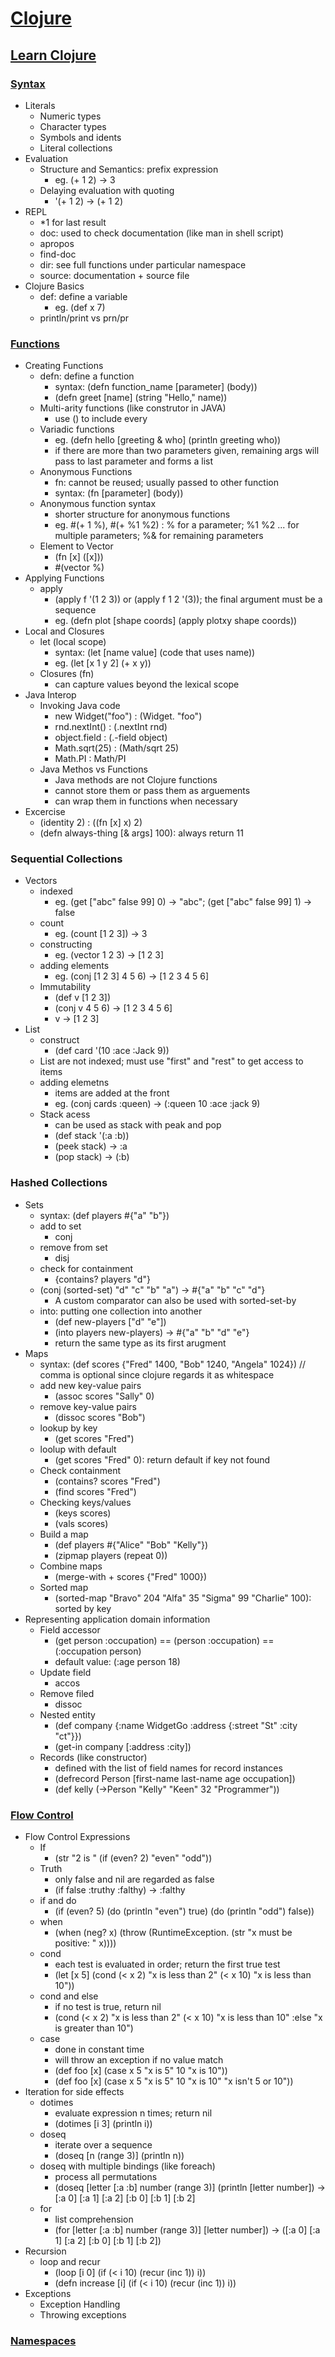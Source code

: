 # [Clojure](https://clojure.org/)


## [Learn Clojure](https://clojure.org/guides/learn/clojure)

### [Syntax](https://clojure.org/guides/learn/syntax)
* Literals
  * Numeric types
  * Character types
  * Symbols and idents
  * Literal collections
* Evaluation
  * Structure and Semantics: prefix expression
    * eg. (+ 1 2) -> 3
  * Delaying evaluation with quoting
    * '(+ 1 2) -> (+ 1 2)
* REPL
  * \*1 for last result
  * doc: used to check documentation (like man in shell script)
  * apropos
  * find-doc
  * dir: see full functions under particular namespace
  * source: documentation + source file
* Clojure Basics
  * def: define a variable
    * eg. (def x 7) 
  * println/print vs prn/pr


### [Functions](https://clojure.org/guides/learn/functions)
* Creating Functions
  * defn: define a function
    * syntax: (defn function_name [parameter] (body))
    * (defn greet [name] (string "Hello," name))
  * Multi-arity functions (like construtor in JAVA)
    * use () to include every 
  * Variadic functions
    * eg. (defn hello [greeting & who] (println greeting who))
    * if there are more than two parameters given, remaining args will pass to last parameter and forms a list
  * Anonymous Functions
    * fn: cannot be reused; usually passed to other function
    * syntax: (fn [parameter] (body))
  * Anonymous function syntax
    * shorter structure for anonymous functions
    * eg. #(+ 1 %), #(+ %1 %2) : % for a parameter; %1 %2 ... for multiple parameters; %& for remaining parameters
  * Element to Vector
    * (fn [x] ([x]))
    * #(vector %)
* Applying Functions
  * apply
    * (apply f '(1 2 3)) or (apply f 1 2 '(3)); the final argument must be a sequence
    * eg. (defn plot [shape coords] (apply plotxy shape coords))
* Local and Closures
  * let (local scope)
    * syntax: (let [name value] (code that uses name))
    * eg. (let [x 1 y 2] (+ x y))
  * Closures (fn)
    * can capture values beyond the lexical scope
* Java Interop
  * Invoking Java code
    * new Widget("foo") : (Widget. "foo")
    * rnd.nextInt() : (.nextInt rnd)
    * object.field : (.-field object)
    * Math.sqrt(25) : (Math/sqrt 25)
    * Math.PI : Math/PI
  * Java Methos vs Functions
    * Java methods are not Clojure functions
    * cannot store them or pass them as arguements
    * can wrap them in functions when necessary
* Excercise
  * (identity 2) : ((fn [x] x) 2)
  * (defn always-thing [& args] 100): always return 11

### Sequential Collections
* Vectors
  * indexed
    * eg. (get ["abc" false 99] 0) -> "abc"; (get ["abc" false 99] 1) -> false
  * count
    * eg. (count [1 2 3]) -> 3
  * constructing
    * eg. (vector 1 2 3) -> [1 2 3]
  * adding elements
    * eg. (conj [1 2 3] 4 5 6) -> [1 2 3 4 5 6]
  * Immutability
    * (def v [1 2 3])
    * (conj v 4 5 6) -> [1 2 3 4 5 6]
    * v -> [1 2 3]
* List
  * construct
    * (def card '(10 :ace :Jack 9))
  * List are not indexed; must use "first" and "rest" to get access to items
  * adding elemetns
    * items are added at the front
    * eg. (conj cards :queen) -> (:queen 10 :ace :jack 9)
  * Stack acess
    * can be used as stack with peak and pop
    * (def stack '(:a :b))
    * (peek stack) -> :a
    * (pop stack) -> (:b)


### Hashed Collections
* Sets
  * syntax: (def players #{"a" "b"})
  * add to set
    * conj
  * remove from set
    * disj
  * check for containment
    * {contains? players "d"}
  * (conj (sorted-set) "d" "c" "b" "a") -> #{"a" "b" "c" "d"}
    * A custom comparator can also be used with sorted-set-by 
  * into: putting one collection into another
    * (def new-players ["d" "e"])
    * (into players new-players) -> #{"a" "b" "d" "e"}
    * return the same type as its first arugment
* Maps
  * syntax: (def scores {"Fred" 1400, "Bob" 1240, "Angela" 1024}) // comma is optional since clojure regards it as whitespace
  * add new key-value pairs
    * (assoc scores "Sally" 0)
  * remove key-value pairs
    * (dissoc scores "Bob")
  * lookup by key
    * (get scores "Fred")
  * loolup with default
    * (get scores "Fred" 0): return default if key not found
  * Check containment
    * (contains? scores "Fred")
    * (find scores "Fred")
  * Checking keys/values
    * (keys scores)
    * (vals scores)
  * Build a map
    * (def players #{"Alice" "Bob" "Kelly"})
    * (zipmap players (repeat 0))
  * Combine maps
    * (merge-with + scores {"Fred" 1000})
  * Sorted map
    * (sorted-map "Bravo" 204 "Alfa" 35 "Sigma" 99 "Charlie" 100): sorted by key
* Representing application domain information
  * Field accessor
    * (get person :occupation) == (person :occupation) == (:occupation person)
    * default value: (:age person 18)
  * Update field
    * accos
  * Remove filed
    * dissoc
  * Nested entity
    * (def company {:name WidgetGo :address {:street "St" :city "ct"}})
    * (get-in company [:address :city])
  * Records (like constructor)
    * defined with the list of field names for record instances
    * (defrecord Person [first-name last-name age occupation])
    * (def kelly (->Person "Kelly" "Keen" 32 "Programmer"))
  
  
### [Flow Control](https://clojure.org/guides/learn/flow)
* Flow Control Expressions
  * If
    * (str "2 is " (if (even? 2) "even" "odd"))
  * Truth
    * only false and nil are regarded as false
    * (if false :truthy :falthy) -> :falthy
  * if and do
    * (if (even? 5) (do (println "even") true) (do (println "odd") false))
  * when
    * (when (neg? x) (throw (RuntimeException. (str "x must be positive: " x))))
  * cond
    * each test is evaluated in order; return the first true test
    * (let [x 5] (cond (< x 2) "x is less than 2" (< x 10) "x is less than 10"))
  * cond and else
    * if no test is true, return nil
    * (cond (< x 2) "x is less than 2" (< x 10) "x is less than 10" :else "x is greater than 10")
  * case
    * done in constant time
    * will throw an exception if no value match
    * (def foo [x] (case x 5 "x is 5" 10 "x is 10"))
    * (def foo [x] (case x 5 "x is 5" 10 "x is 10" "x isn't 5 or 10"))
* Iteration for side effects
  * dotimes
    * evaluate expression n times; return nil
    * (dotimes [i 3] (println i))
  * doseq
    * iterate over a sequence
    * (doseq [n (range 3)] (println n))
  * doseq with multiple bindings (like foreach)
    * process all permutations
    * (doseq [letter [:a :b] number (range 3)] (println [letter number]) -> [:a 0] [:a 1] [:a 2] [:b 0] [:b 1] [:b 2]
  * for
    * list comprehension
    * (for [letter [:a :b] number (range 3)] [letter number]) -> ([:a 0] [:a 1] [:a 2] [:b 0] [:b 1] [:b 2])
* Recursion
  * loop and recur
    * (loop [i 0] (if (< i 10) (recur (inc 1)) i))
    * (defn increase [i] (if (< i 10) (recur (inc 1)) i))
* Exceptions
  * Exception Handling
  * Throwing exceptions 

### [Namespaces](https://clojure.org/guides/learn/namespaces)
